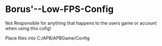 Borus'--Low-FPS-Config
=====================

Not Responsible for anything that happens to the users game or account when using this cofig!

Place files into C:/APB/APBGame/Config


